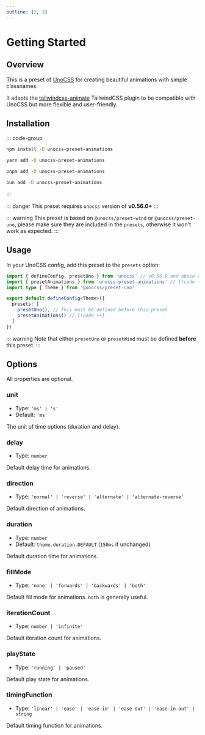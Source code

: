 ```yaml
---
outline: [2, 3]
---
```



# Getting Started


## Overview

This is a preset of [UnoCSS](https://unocss.dev/) for creating beautiful animations with simple classnames.

It adapts the [tailwindcss-animate](https://github.com/jamiebuilds/tailwindcss-animate) TailwindCSS plugin to be compatible with UnoCSS but more flexible and user-friendly.


## Installation

::: code-group
```bash [npm]
npm install -D unocss-preset-animations
```
```bash [yarn]
yarn add -D unocss-preset-animations
```
```bash [pnpm]
pnpm add -D unocss-preset-animations
```
```bash [bun]
bun add -D unocss-preset-animations
```
:::

::: danger
This preset requires `unocss` version of **v0.56.0+**
:::

::: warning
This preset is based on `@unocss/preset-wind` or `@unocss/preset-uno`, please make sure they are included in the `presets`, otherwise it won't work as expected.
:::


## Usage

In your UnoCSS config, add this preset to the `presets` option:

```ts
import { defineConfig, presetUno } from 'unocss' // v0.56.0 and above required
import { presetAnimations } from 'unocss-preset-animations' // [!code ++]
import type { Theme } from '@unocss/preset-uno'

export default defineConfig<Theme>({
  presets: [
    presetUno(), // This must be defined before this preset
    presetAnimations() // [!code ++]
  ]
})
```

::: warning
Note that either `presetUno` or `presetWind` must be defined **before** this preset.
:::


## Options

All properties are optional.

### unit

- Type: `'ms' | 's'`
- Default: `'ms'`

The unit of time options (duration and delay).

### delay

- Type: `number`

Default delay time for animations.

### direction

- Type: `'normal' | 'reverse' | 'alternate' | 'alternate-reverse'`

Default direction of animations.

### duration

- Type: `number`
- Default: `theme.duration.DEFAULT` (`150ms` if unchanged)

Default duration time for animations.

### fillMode

- Type: `'none' | 'forwards' | 'backwards' | 'both'`

Default fill mode for animations. `both` is generally useful.

### iterationCount

- Type: `number | 'infinite'`

Default iteration count for animations.

### playState

- Type: `'running' | 'paused'`

Default play state for animations.

### timingFunction

- Type: `'linear' | 'ease' | 'ease-in' | 'ease-out' | 'ease-in-out' | string`

Default timing function for animations.
